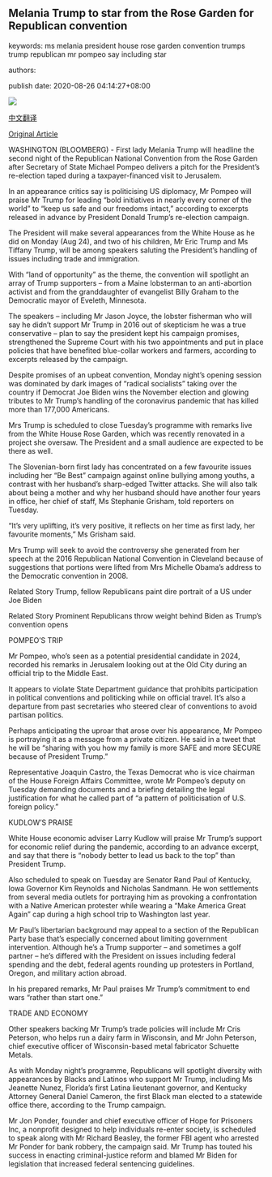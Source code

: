 ## Melania Trump to star from the Rose Garden for Republican convention

keywords: ms melania president house rose garden convention trumps trump republican mr pompeo say including star

authors: 

publish date: 2020-08-26 04:14:27+08:00

![](https://www.straitstimes.com/sites/default/files/styles/x_large/public/articles/2020/08/26/08611035.jpg?itok=Ir6_xZ7k)

[中文翻译](Melania%20Trump%20to%20star%20from%20the%20Rose%20Garden%20for%20Republican%20convention_zh.md)

[Original Article](https://www.straitstimes.com/world/united-states/melania-trump-to-star-from-the-rose-garden-for-republican-convention)

WASHINGTON (BLOOMBERG) - First lady Melania Trump will headline the second night of the Republican National Convention from the Rose Garden after Secretary of State Michael Pompeo delivers a pitch for the President’s re-election taped during a taxpayer-financed visit to Jerusalem.

In an appearance critics say is politicising US diplomacy, Mr Pompeo will praise Mr Trump for leading “bold initiatives in nearly every corner of the world” to “keep us safe and our freedoms intact,” according to excerpts released in advance by President Donald Trump’s re-election campaign.

The President will make several appearances from the White House as he did on Monday (Aug 24), and two of his children, Mr Eric Trump and Ms Tiffany Trump, will be among speakers saluting the President’s handling of issues including trade and immigration.

With “land of opportunity” as the theme, the convention will spotlight an array of Trump supporters – from a Maine lobsterman to an anti-abortion activist and from the granddaughter of evangelist Billy Graham to the Democratic mayor of Eveleth, Minnesota.

The speakers – including Mr Jason Joyce, the lobster fisherman who will say he didn’t support Mr Trump in 2016 out of skepticism he was a true conservative – plan to say the president kept his campaign promises, strengthened the Supreme Court with his two appointments and put in place policies that have benefited blue-collar workers and farmers, according to excerpts released by the campaign.

Despite promises of an upbeat convention, Monday night’s opening session was dominated by dark images of “radical socialists” taking over the country if Democrat Joe Biden wins the November election and glowing tributes to Mr Trump’s handling of the coronavirus pandemic that has killed more than 177,000 Americans.

Mrs Trump is scheduled to close Tuesday’s programme with remarks live from the White House Rose Garden, which was recently renovated in a project she oversaw. The President and a small audience are expected to be there as well.

The Slovenian-born first lady has concentrated on a few favourite issues including her “Be Best” campaign against online bullying among youths, a contrast with her husband’s sharp-edged Twitter attacks. She will also talk about being a mother and why her husband should have another four years in office, her chief of staff, Ms Stephanie Grisham, told reporters on Tuesday.

“It’s very uplifting, it’s very positive, it reflects on her time as first lady, her favourite moments,” Ms Grisham said.

Mrs Trump will seek to avoid the controversy she generated from her speech at the 2016 Republican National Convention in Cleveland because of suggestions that portions were lifted from Mrs Michelle Obama’s address to the Democratic convention in 2008.

Related Story Trump, fellow Republicans paint dire portrait of a US under Joe Biden

Related Story Prominent Republicans throw weight behind Biden as Trump’s convention opens

POMPEO’S TRIP

Mr Pompeo, who’s seen as a potential presidential candidate in 2024, recorded his remarks in Jerusalem looking out at the Old City during an official trip to the Middle East.

It appears to violate State Department guidance that prohibits participation in political conventions and politicking while on official travel. It’s also a departure from past secretaries who steered clear of conventions to avoid partisan politics.

Perhaps anticipating the uproar that arose over his appearance, Mr Pompeo is portraying it as a message from a private citizen. He said in a tweet that he will be “sharing with you how my family is more SAFE and more SECURE because of President Trump.”

Representative Joaquin Castro, the Texas Democrat who is vice chairman of the House Foreign Affairs Committee, wrote Mr Pompeo’s deputy on Tuesday demanding documents and a briefing detailing the legal justification for what he called part of “a pattern of politicisation of U.S. foreign policy.”

KUDLOW’S PRAISE

White House economic adviser Larry Kudlow will praise Mr Trump’s support for economic relief during the pandemic, according to an advance excerpt, and say that there is “nobody better to lead us back to the top” than President Trump.

Also scheduled to speak on Tuesday are Senator Rand Paul of Kentucky, Iowa Governor Kim Reynolds and Nicholas Sandmann. He won settlements from several media outlets for portraying him as provoking a confrontation with a Native American protester while wearing a “Make America Great Again” cap during a high school trip to Washington last year.

Mr Paul’s libertarian background may appeal to a section of the Republican Party base that’s especially concerned about limiting government intervention. Although he’s a Trump supporter – and sometimes a golf partner – he’s differed with the President on issues including federal spending and the debt, federal agents rounding up protesters in Portland, Oregon, and military action abroad.

In his prepared remarks, Mr Paul praises Mr Trump’s commitment to end wars “rather than start one.”

TRADE AND ECONOMY

Other speakers backing Mr Trump’s trade policies will include Mr Cris Peterson, who helps run a dairy farm in Wisconsin, and Mr John Peterson, chief executive officer of Wisconsin-based metal fabricator Schuette Metals.

As with Monday night’s programme, Republicans will spotlight diversity with appearances by Blacks and Latinos who support Mr Trump, including Ms Jeanette Nunez, Florida’s first Latina lieutenant governor, and Kentucky Attorney General Daniel Cameron, the first Black man elected to a statewide office there, according to the Trump campaign.

Mr Jon Ponder, founder and chief executive officer of Hope for Prisoners Inc, a nonprofit designed to help individuals re-enter society, is scheduled to speak along with Mr Richard Beasley, the former FBI agent who arrested Mr Ponder for bank robbery, the campaign said. Mr Trump has touted his success in enacting criminal-justice reform and blamed Mr Biden for legislation that increased federal sentencing guidelines.